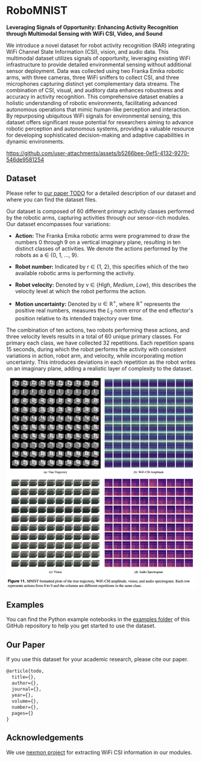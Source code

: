 # RoboMNIST
**Leveraging Signals of Opportunity: Enhancing Activity Recognition through Multimodal Sensing with WiFi CSI, Video, and Sound**

We introduce a novel dataset for robot activity recognition (RAR) integrating WiFi Channel State Information (CSI), vision, and audio data. This multimodal dataset utilizes signals of opportunity, leveraging existing WiFi infrastructure to provide detailed environmental sensing without additional sensor deployment. Data was collected using two Franka Emika robotic arms, with three cameras, three WiFi sniffers to collect CSI, and three microphones capturing distinct yet complementary data streams. The combination of CSI, visual, and auditory data enhances robustness and accuracy in activity recognition. This comprehensive dataset enables a holistic understanding of robotic environments, facilitating advanced autonomous operations that mimic human-like perception and interaction. By repurposing ubiquitous WiFi signals for environmental sensing, this dataset offers significant reuse potential for researchers aiming to advance robotic perception and autonomous systems, providing a valuable resource for developing sophisticated decision-making and adaptive capabilities in dynamic environments.

https://github.com/user-attachments/assets/b5266bee-0ef5-4132-9270-546de9581254

## Dataset
Please refer to [our paper TODO](http://TODO.com) for a detailed description of our dataset and where you can find the dataset files.

Our dataset is composed of $60$ different primary activity classes performed by the robotic arms, capturing activities through our sensor-rich modules. Our dataset encompasses four variations:

- **Action:** The Franka Emika robotic arms were programmed to draw the numbers $0$ through $9$ on a vertical imaginary plane, resulting in ten distinct classes of activities. We denote the actions performed by the robots as a ∈ {0, 1, ..., 9}.

- **Robot number:** Indicated by r ∈ {1, 2}, this specifies which of the two available robotic arms is performing the activity.

- **Robot velocity:** Denoted by v ∈ {*High*, *Medium*, *Low*}, this describes the velocity level at which the robot performs the action.

- **Motion uncertainty:** Denoted by $u \in \mathbb{R}^+$, where $\mathbb{R}^+$ represents the positive real numbers, measures the $L_2$ norm error of the end effector's position relative to its intended trajectory over time.

The combination of ten actions, two robots performing these actions, and three velocity levels results in a total of $60$ unique primary classes. For primary each class, we have collected $32$ repetitions. Each repetition spans $15$ seconds, during which the robot performs the activity with consistent variations in action, robot arm, and velocity, while incorporating motion uncertainty. This introduces deviations in each repetition as the robot writes on an imaginary plane, adding a realistic layer of complexity to the dataset.


<p align="center">
<img src="resources/mnist_like_plots.png" alt="mnist_like_plots"
title="mnist_like_plots" width="820" align="middle" />
</p>


## Examples
You can find the Python example notebooks in the [examples folder](examples) of this GitHub repository to help you get started to use the dataset.

## Our Paper
If you use this dataset for your academic research, please cite our paper.

```
@article{todo,
  title={},
  author={},
  journal={}, 
  year={},
  volume={}, 
  number={}, 
  pages={}
}
```


## Acknowledgements
We use [nexmon project](https://github.com/seemoo-lab/nexmon_csi) for extracting WiFi CSI information in our modules.
